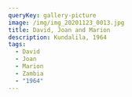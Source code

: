 ```yaml
---
queryKey: gallery-picture
image: /img/img_20201123_0013.jpg
title: David, Joan and Marion
description: Kundalila, 1964
tags:
  - David
  - Joan
  - Marion
  - Zambia
  - "1964"
---
```

